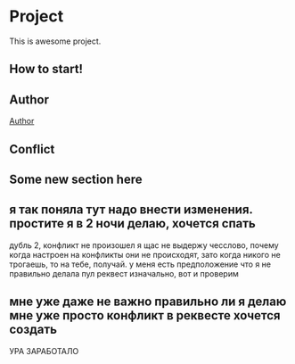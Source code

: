 # Project
This is awesome project.
## How to start!
## Author
[Author](author.md)
## Conflict
## Some new section here
## я так поняла тут надо внести изменения. простите я в 2 ночи делаю, хочется спать
дубль 2, конфликт не произошел
я щас не выдержу чесслово, почему когда настроен на конфликты они не происходят, зато когда никого не трогаешь, то на тебе, получай. у меня есть предположение что я не правильно делала пул реквест изначально, вот и проверим
## мне уже даже не важно правильно ли я делаю мне уже просто конфликт в реквесте хочется создать
УРА ЗАРАБОТАЛО
